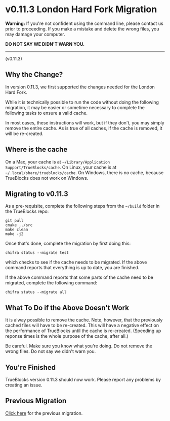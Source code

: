 # v0.11.3 London Hard Fork Migration

**Warning:** If you're not confident using the command line, please contact us prior to proceeding. If you make a mistake and delete the wrong files, you may damage your computer.

**DO NOT SAY WE DIDN'T WARN YOU.**

---

(v0.11.3)

## Why the Change?

In version 0.11.3, we first supported the changes needed for the London Hard Fork.

While it is technically possible to run the code without doing the following migration, it may be easier or sometime necessary to complete the following tasks to ensure a valid cache.

In most cases, these instructions will work, but if they don't, you may simply remove the entire cache. As is true of all caches, if the cache is removed, it will be re-created.

## Where is the cache

On a Mac, your cache is at `~/Library/Application Support/TrueBlocks/cache`. On Linux, your cache is at `~/.local/share/trueblocks/cache`. On Windows, there is no cache, because TrueBlocks does not work on Windows.

## Migrating to v0.11.3

As a pre-requisite, complete the following steps from the `~/build` folder in the TrueBlocks repo:

```[bash]
git pull
cmake ../src
make clean
make -j2
```

Once that's done, complete the migration by first doing this:

```
chifra status --migrate test
```

which checks to see if the cache needs to be migrated. If the above command reports that everything is up to date, you are finished.

If the above command reports that some parts of the cache need to be migrated, complete the following command:

```
chifra status --migrate all
```

## What To Do if the Above Doesn't Work

It is alway possible to remove the cache. Note, however, that the previously cached files will have to be re-created. This will have a negative effect on the performance of TrueBlocks until the cache is re-created. (Speeding up reponse times is the whole purpose of the cache, after all.)

Be careful. Make sure you know what you're doing. Do not remove the wrong files. Do not say we didn't warn you.

## You're Finished

TrueBlocks version 0.11.3 should now work. Please report any problems by creating an issue.

## Previous Migration

[Click here](./README-v0.09.0.md) for the previous migration.
